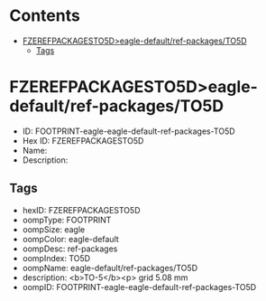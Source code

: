 



Contents
========

* [FZEREFPACKAGESTO5D>eagle-default/ref-packages/TO5D](#fzerefpackagesto5deagle-defaultref-packagesto5d)
	* [Tags](#tags)

# FZEREFPACKAGESTO5D>eagle-default/ref-packages/TO5D

- ID: FOOTPRINT-eagle-eagle-default-ref-packages-TO5D
- Hex ID: FZEREFPACKAGESTO5D
- Name: 
- Description: 

## Tags

- hexID: FZEREFPACKAGESTO5D
- oompType: FOOTPRINT
- oompSize: eagle
- oompColor: eagle-default
- oompDesc: ref-packages
- oompIndex: TO5D
- oompName: eagle-default/ref-packages/TO5D
- description: &lt;b&gt;TO-5&lt;/b&gt;&lt;p&gt;&#xD;
grid 5.08 mm
- oompID: FOOTPRINT-eagle-eagle-default-ref-packages-TO5D
